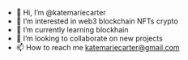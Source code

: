 - 👋 Hi, I’m @katemariecarter
- 👀 I’m interested in web3 blockchain NFTs crypto
- 🌱 I’m currently learning blockhain 
- 💞️ I’m looking to collaborate on new projects
- 📫 How to reach me katemariecarter@gmail.com

<!---
katemariecarter/katemariecarter is a ✨ special ✨ repository because its `README.md` (this file) appears on your GitHub profile.
You can click the Preview link to take a look at your changes.
--->
